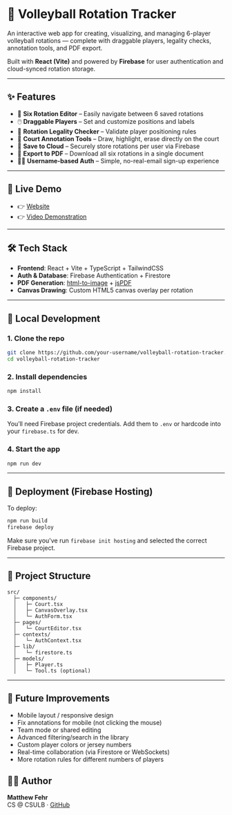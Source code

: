 # 🏐 Volleyball Rotation Tracker

An interactive web app for creating, visualizing, and managing 6-player volleyball rotations — complete with draggable players, legality checks, annotation tools, and PDF export.

Built with **React (Vite)** and powered by **Firebase** for user authentication and cloud-synced rotation storage.

---

## ✨ Features

- 🔄 **Six Rotation Editor** – Easily navigate between 6 saved rotations
- 🖱️ **Draggable Players** – Set and customize positions and labels
- 🚦 **Rotation Legality Checker** – Validate player positioning rules
- 🧽 **Court Annotation Tools** – Draw, highlight, erase directly on the court
- 💾 **Save to Cloud** – Securely store rotations per user via Firebase
- 📄 **Export to PDF** – Download all six rotations in a single document
- 🧑‍💻 **Username-based Auth** – Simple, no-real-email sign-up experience

---

## 🚀 Live Demo

- 👉 [Website](https://volleyball-rotations-f1f4d.web.app)
- 👉 [Video Demonstration](https://youtu.be/YApuQVzlr2E)

---

## 🛠️ Tech Stack

- **Frontend**: React + Vite + TypeScript + TailwindCSS
- **Auth & Database**: Firebase Authentication + Firestore
- **PDF Generation**: [html-to-image](https://github.com/bubkoo/html-to-image) + [jsPDF](https://github.com/parallax/jsPDF)
- **Canvas Drawing**: Custom HTML5 canvas overlay per rotation

---

## 🔧 Local Development

### 1. Clone the repo
```bash
git clone https://github.com/your-username/volleyball-rotation-tracker.git
cd volleyball-rotation-tracker
```

### 2. Install dependencies
```bash
npm install
```

### 3. Create a `.env` file (if needed)
You’ll need Firebase project credentials. Add them to `.env` or hardcode into your `firebase.ts` for dev.

### 4. Start the app
```bash
npm run dev
```

---

## 🧪 Deployment (Firebase Hosting)

To deploy:

```bash
npm run build
firebase deploy
```

Make sure you've run `firebase init hosting` and selected the correct Firebase project.

---

## 📁 Project Structure

```
src/
  ├─ components/
  │   ├─ Court.tsx
  │   ├─ CanvasOverlay.tsx
  │   └─ AuthForm.tsx
  ├─ pages/
  │   └─ CourtEditor.tsx
  ├─ contexts/
  │   └─ AuthContext.tsx
  ├─ lib/
  │   └─ firestore.ts
  ├─ models/
  │   ├─ Player.ts
  │   └─ Tool.ts (optional)
```

---

## 🧠 Future Improvements

- Mobile layout / responsive design
- Fix annotations for mobile (not clicking the mouse)
- Team mode or shared editing
- Advanced filtering/search in the library
- Custom player colors or jersey numbers
- Real-time collaboration (via Firestore or WebSockets)
- More rotation rules for different numbers of players

## 🙋‍♂️ Author

**Matthew Fehr**  
CS @ CSULB · [GitHub](https://github.com/mattfehr)
